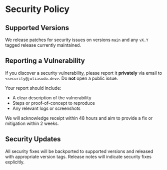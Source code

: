 # Security Policy

## Supported Versions

We release patches for security issues on versions `main` and any
`vX.Y` tagged release currently maintained.

## Reporting a Vulnerability

If you discover a security vulnerability, please report it **privately** via
email to `<security@juliasudo.dev>`. Do **not** open a public issue.

Your report should include:

- A clear description of the vulnerability
- Steps or proof-of-concept to reproduce
- Any relevant logs or screenshots

We will acknowledge receipt within 48 hours and aim to provide a fix or
mitigation within 2 weeks.

## Security Updates

All security fixes will be backported to supported versions and released
with appropriate version tags. Release notes will indicate security fixes
explicitly.
